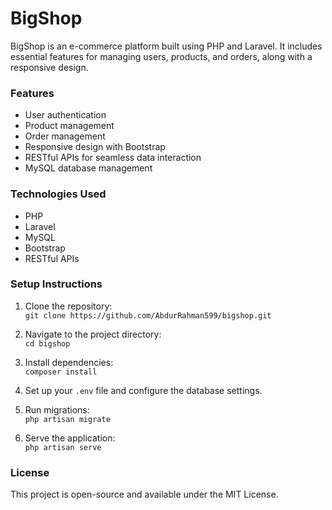 # BigShop

BigShop is an e-commerce platform built using PHP and Laravel. It includes essential features for managing users, products, and orders, along with a responsive design.

### Features
- User authentication
- Product management
- Order management
- Responsive design with Bootstrap
- RESTful APIs for seamless data interaction
- MySQL database management

### Technologies Used
- PHP
- Laravel
- MySQL
- Bootstrap
- RESTful APIs

### Setup Instructions
1. Clone the repository:  
   `git clone https://github.com/AbdurRahman599/bigshop.git`
   
2. Navigate to the project directory:  
   `cd bigshop`
   
3. Install dependencies:  
   `composer install`
   
4. Set up your `.env` file and configure the database settings.

5. Run migrations:  
   `php artisan migrate`
   
6. Serve the application:  
   `php artisan serve`

### License
This project is open-source and available under the MIT License.
